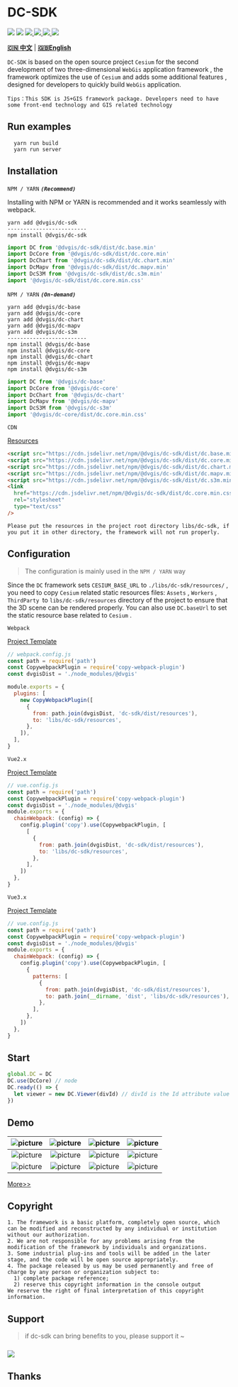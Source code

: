 # DC-SDK

<p>
<img src="https://img.shields.io/github/actions/workflow/status/dvgis/dc-sdk/build.yml"/>
<img src="https://img.shields.io/badge/license-Apache%202-blue"/>
<a href="https://www.npmjs.com/package/@dvgis/dc-sdk" target="_blank">
 <img src="https://img.shields.io/npm/v/@dvgis/dc-sdk?color=orange&logo=npm" />
</a>
<a href="https://www.npmjs.com/package/@dvgis/dc-sdk" target="_blank">
 <img src="https://img.shields.io/npm/dt/@dvgis/dc-sdk?logo=npm"/>
</a>
<a href="https://resource.dvgis.cn/dc-docs/v2.x" target="_blank">
 <img src="https://img.shields.io/badge/docs-online-yellow.svg"/>
</a>
<a href="http://dc.dvgis.cn" target="_blank">
 <img src="https://img.shields.io/badge/demo-online-red.svg"/>
</a>
</p>


[**🇨🇳 中文**](./README_zh.md) | [**🇬🇧English**](./README.md)

`DC-SDK` is based on the open source project `Cesium` for the second development of two three-dimensional `WebGis` application framework , the framework optimizes the use of `Cesium` and adds some additional features , designed for developers to quickly build `WebGis` application.

```warning
Tips：This SDK is JS+GIS framework package. Developers need to have some front-end technology and GIS related technology
```


## Run examples

```shell
  yarn run build
  yarn run server
```

## Installation

`NPM / YARN` **_`(Recommend)`_**

Installing with NPM or YARN is recommended and it works seamlessly with webpack.

```shell
yarn add @dvgis/dc-sdk
-------------------------
npm install @dvgis/dc-sdk
```

```js
import DC from '@dvgis/dc-sdk/dist/dc.base.min'
import DcCore from '@dvgis/dc-sdk/dist/dc.core.min'
import DcChart from '@dvgis/dc-sdk/dist/dc.chart.min'
import DcMapv from '@dvgis/dc-sdk/dist/dc.mapv.min'
import DcS3M from '@dvgis/dc-sdk/dist/dc.s3m.min'
import '@dvgis/dc-sdk/dist/dc.core.min.css'
```

`NPM / YARN` **_`(On-demand)`_**

```shell
yarn add @dvgis/dc-base
yarn add @dvgis/dc-core
yarn add @dvgis/dc-chart
yarn add @dvgis/dc-mapv
yarn add @dvgis/dc-s3m
-------------------------
npm install @dvgis/dc-base
npm install @dvgis/dc-core
npm install @dvgis/dc-chart
npm install @dvgis/dc-mapv
npm install @dvgis/dc-s3m
```

```js
import DC from '@dvgis/dc-base'
import DcCore from '@dvgis/dc-core'
import DcChart from '@dvgis/dc-chart'
import DcMapv from '@dvgis/dc-mapv'
import DcS3M from '@dvgis/dc-s3m'
import '@dvgis/dc-core/dist/dc.core.min.css'
```

`CDN`

[Resources](https://github.com/dvgis/dc-sdk/releases)

```html
<script src="https://cdn.jsdelivr.net/npm/@dvgis/dc-sdk/dist/dc.base.min.js"></script>
<script src="https://cdn.jsdelivr.net/npm/@dvgis/dc-sdk/dist/dc.core.min.js"></script>
<script src="https://cdn.jsdelivr.net/npm/@dvgis/dc-sdk/dist/dc.chart.min.js"></script>
<script src="https://cdn.jsdelivr.net/npm/@dvgis/dc-sdk/dist/dc.mapv.min.js"></script>
<script src="https://cdn.jsdelivr.net/npm/@dvgis/dc-sdk/dist/dc.s3m.min.js"></script>
<link
  href="https://cdn.jsdelivr.net/npm/@dvgis/dc-sdk/dist/dc.core.min.css"
  rel="stylesheet"
  type="text/css"
/>
```

```
Please put the resources in the project root directory libs/dc-sdk, if you put it in other directory, the framework will not run properly.
```

## Configuration

> The configuration is mainly used in the `NPM / YARN` way

Since the `DC` framework sets `CESIUM_BASE_URL` to `./libs/dc-sdk/resources/` , you need to copy `Cesium` related static resources files: `Assets` , `Workers` , `ThirdParty `to `libs/dc-sdk/resources` directory of the project to ensure that the 3D scene can be rendered properly. You can also use `DC.baseUrl` to set the static resource base related to `Cesium` .

`Webpack`

[Project Template](https://github.com/cavencj/dc-vue-app)

```js
// webpack.config.js
const path = require('path')
const CopywebpackPlugin = require('copy-webpack-plugin')
const dvgisDist = './node_modules/@dvgis'

module.exports = {
  plugins: [
    new CopyWebpackPlugin([
      {
        from: path.join(dvgisDist, 'dc-sdk/dist/resources'),
        to: 'libs/dc-sdk/resources',
      },
    ]),
  ],
}
```

`Vue2.x`

[Project Template](https://github.com/dvgis/dc-vue)

```js
// vue.config.js
const path = require('path')
const CopywebpackPlugin = require('copy-webpack-plugin')
const dvgisDist = './node_modules/@dvgis'
module.exports = {
  chainWebpack: (config) => {
    config.plugin('copy').use(CopywebpackPlugin, [
      [
        {
          from: path.join(dvgisDist, 'dc-sdk/dist/resources'),
          to: 'libs/dc-sdk/resources',
        },
      ],
    ])
  },
}
```

`Vue3.x`

[Project Template](https://github.com/dvgis/dc-vue-next)

```js
// vue.config.js
const path = require('path')
const CopywebpackPlugin = require('copy-webpack-plugin')
const dvgisDist = './node_modules/@dvgis'
module.exports = {
  chainWebpack: (config) => {
    config.plugin('copy').use(CopywebpackPlugin, [
      {
        patterns: [
          {
            from: path.join(dvgisDist, 'dc-sdk/dist/resources'),
            to: path.join(__dirname, 'dist', 'libs/dc-sdk/resources'),
          },
        ],
      },
    ])
  },
}
```


## Start

```js
global.DC = DC
DC.use(DcCore) // node
DC.ready(() => {
  let viewer = new DC.Viewer(divId) // divId is the Id attribute value of a div node. If it is not passed in, the 3D scene cannot be initialized
})
```

## Demo

|  ![picture](http://dc.dvgis.cn/examples/images/baselayer/baidu.png?v=3) | ![picture](http://dc.dvgis.cn/examples/images/baselayer/tdt.png?v=2) | ![picture](http://dc.dvgis.cn/examples/images/baselayer/arcgis.png?v=3) | ![picture](http://dc.dvgis.cn/examples/images/mini-scene/china.gif) |
|  :-----------------------------------------------------------: | :-----------------------------------------------------------: | :------------------------------------------------------------------: | :--------------------------------------------------------------: |
|  ![picture](http://dc.dvgis.cn/examples/images/mini-scene/dfmz.gif) | ![picture](http://dc.dvgis.cn/examples/images/mini-scene/factory.gif?v=1) | ![picture](http://dc.dvgis.cn/examples/images/layer/cluster_circle.gif) | ![picture](http://dc.dvgis.cn/examples/images/model/shp_custom_shader.gif) |
|  ![picture](http://dc.dvgis.cn/examples/images/overlay/polyline_image_trail.gif) | ![picture](http://dc.dvgis.cn/examples/images/overlay/wall_trail.gif?v=1) | ![picture](http://dc.dvgis.cn/examples/images/overlay/water.gif?v=4)  |  ![picture](http://dc.dvgis.cn/examples/images/overlay/plot-overlay.png?v=4)   |

[More>>](http://dc.dvgis.cn/#/examples)

## Copyright

```warning
1. The framework is a basic platform, completely open source, which can be modified and reconstructed by any individual or institution without our authorization.
2. We are not responsible for any problems arising from the modification of the framework by individuals and organizations.
3. Some industrial plug-ins and tools will be added in the later stage, and the code will be open source appropriately.
4. The package released by us may be used permanently and free of charge by any person or organization subject to:
  1) complete package reference;
  2) reserve this copyright information in the console output
We reserve the right of final interpretation of this copyright information.
```

## Support

> if dc-sdk can bring benefits to you, please support it ~

<p>
<a href="https://www.paypal.com/paypalme/cavencj" target="_blank">
<img src="https://www.paypalobjects.com/images/shared/paypal-logo-129x32.svg" style="margin-top:10px" />
</a>
</p>

## Thanks

